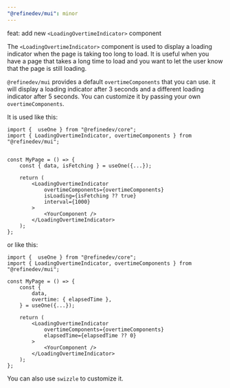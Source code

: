 ```yaml
---
"@refinedev/mui": minor
---
```


feat: add new `<LoadingOvertimeIndicator>` component

The `<LoadingOvertimeIndicator>` component is used to display a loading indicator when the page is taking too long to load. It is useful when you have a page that takes a long time to load and you want to let the user know that the page is still loading.

`@refinedev/mui` provides a default `overtimeComponents` that you can use. it will display a loading indicator after 3 seconds and a different loading indicator after 5 seconds. You can customize it by passing your own `overtimeComponents`.

It is used like this:

```tsx
import {  useOne } from "@refinedev/core";
import { LoadingOvertimeIndicator, overtimeComponents } from "@refinedev/mui";


const MyPage = () => {
    const { data, isFetching } = useOne({...});

    return (
        <LoadingOvertimeIndicator
            overtimeComponents={overtimeComponents}
            isLoading={isFetching ?? true}
            interval={1000}
        >
            <YourComponent />
        </LoadingOvertimeIndicator>
    );
};
```

or like this:

```tsx
import {  useOne } from "@refinedev/core";
import { LoadingOvertimeIndicator, overtimeComponents } from "@refinedev/mui";

const MyPage = () => {
    const {
        data,
        overtime: { elapsedTime },
    } = useOne({...});

    return (
        <LoadingOvertimeIndicator
            overtimeComponents={overtimeComponents}
            elapsedTime={elapsedTime ?? 0}
        >
            <YourComponent />
        </LoadingOvertimeIndicator>
    );
};
```

You can also use `swizzle` to customize it.

